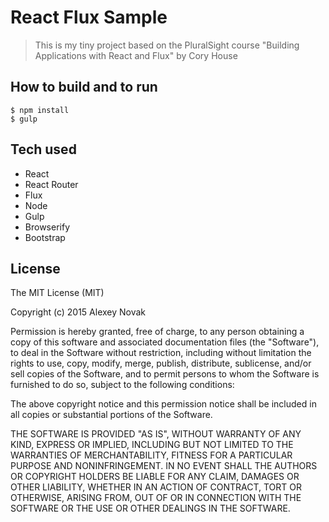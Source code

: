 # **React Flux Sample**

> This is my tiny project based on the PluralSight course "Building Applications with React and Flux" by Cory House

## How to build and to run

```
$ npm install
$ gulp
```

## Tech used

* React
* React Router
* Flux
* Node
* Gulp
* Browserify
* Bootstrap

## License
The MIT License (MIT)

Copyright (c) 2015 Alexey Novak

Permission is hereby granted, free of charge, to any person obtaining a copy of
this software and associated documentation files (the "Software"), to deal in
the Software without restriction, including without limitation the rights to
use, copy, modify, merge, publish, distribute, sublicense, and/or sell copies of
the Software, and to permit persons to whom the Software is furnished to do so,
subject to the following conditions:

The above copyright notice and this permission notice shall be included in all
copies or substantial portions of the Software.

THE SOFTWARE IS PROVIDED "AS IS", WITHOUT WARRANTY OF ANY KIND, EXPRESS OR
IMPLIED, INCLUDING BUT NOT LIMITED TO THE WARRANTIES OF MERCHANTABILITY, FITNESS
FOR A PARTICULAR PURPOSE AND NONINFRINGEMENT. IN NO EVENT SHALL THE AUTHORS OR
COPYRIGHT HOLDERS BE LIABLE FOR ANY CLAIM, DAMAGES OR OTHER LIABILITY, WHETHER
IN AN ACTION OF CONTRACT, TORT OR OTHERWISE, ARISING FROM, OUT OF OR IN
CONNECTION WITH THE SOFTWARE OR THE USE OR OTHER DEALINGS IN THE SOFTWARE.
